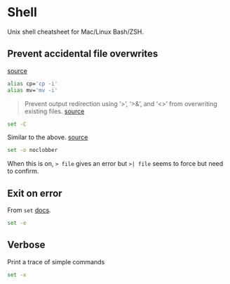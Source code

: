 # Shell

Unix shell cheatsheet for Mac/Linux Bash/ZSH.

## Prevent accidental file overwrites

[source](https://unix.stackexchange.com/questions/452865/are-there-any-disadvantages-of-setting-noclobber)

```sh
alias cp='cp -i'
alias mv='mv -i'
```

> Prevent output redirection using ‘>’, ‘>&’, and ‘<>’ from overwriting existing files. [source](https://www.gnu.org/software/bash/manual/html_node/The-Set-Builtin.html#The-Set-Builtin)

```sh
set -C
```

Similar to the above. [source](https://www.cyberciti.biz/tips/howto-keep-file-safe-from-overwriting.html)

```sh
set -o noclobber
```

When this is on, `> file` gives an error but `>| file` seems to force but need to confirm.

## Exit on error

From `set` [docs](https://www.gnu.org/software/bash/manual/html_node/The-Set-Builtin.html#The-Set-Builtin).

```sh
set -e
```

## Verbose

Print a trace of simple commands

```sh
set -x
```
